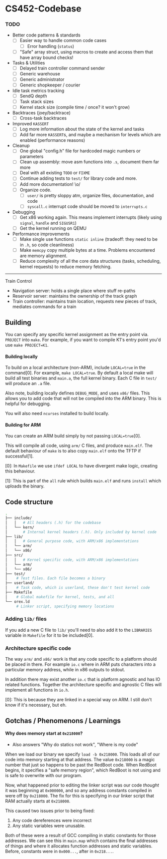 CS452-Codebase
==============

### TODO
- Better code patterns & standards
  - [ ] Easier way to handle common code cases
    - [ ] Error handling (`status`)
  - [ ] "Safe" array struct, using macros to create and access them that have array bound checks!
- Tasks & Utilities
  - [ ] Delayed train controller command sender
  - [ ] Generic warehouse
  - [ ] Generic administrator
  - [ ] Generic shopkeeper / courier
- Idle task metrics tracking
  - [ ] SendQ depth
  - [ ] Task stack sizes
  - [ ] Kernel stack size (compile time / once? it won't grow)
- Backtraces (joey/backtrace)
  - [ ] Cross-task backtraces
- Improved `KASSERT`
  - [ ] Log more information about the state of the kernel and tasks
  - [ ] Add far more `KASSERT`s, and maybe a mechanism for levels which are enabled (performance reasons)
- Cleanup
  - [ ] One global "config.h" file for hardcoded magic numbers or parameters
  - [ ] Clean up assembly: move asm functions into `.s`, document them far more
  - [ ] Deal with all existing `TODO` or `FIXME`
  - [ ] Continue adding tests to `test/` for library code and more.
  - [ ] Add more documentation! \o/
  - [ ] Organize code.
    - [ ] `user/` is pretty sloppy atm, organize files, documentation, and code
    - [ ] `syscall.c` interrupt code should be moved to `interrupts.c`
- Debugging
  - [ ] Get x86 working again. This means implement interrupts (likely using `signal`, `handle` and `SIGUSR1`)
  - [ ] Get the kernel running on QEMU
- Performance improvements
  - [ ] Make single use functions `static inline` (tradeoff: they need to be in `.h`, so code cleanliness)
  - [ ] Make `memcpy` copy multiple bytes at a time. Problems encountered are memory alignment.
  - [ ] Reduce complexity of all the core data structures (tasks, scheduling, kernel requests) to reduce memory fetching.

---
Train Control
- Navigation server: holds a single place where stuff re-paths
- Reservoir server: maintains the ownership of the track graph
- Train controller: maintains train location, requests new pieces of track, mediates commands for a train

Building
--------

You can specify any specific kernel assignment as the entry point via. `PROJECT` into `make`. For example, if you want to compile K1's entry point you'd use `make PROJECT=K1`.

#### Building locally
To build on a local architecture (non-ARM), include `LOCAL=true` in the command[0]. For example, `make LOCAL=true`. By default a local make will build all test binaries and `main.a`, the full kernel binary. Each C file in `test/` will produce an `.a` file.

Also note, building locally defines `DEBUG_MODE`, and uses `x86/` files. This allows you to add code that will not be compiled into the ARM binary. This is helpful for debugging.

You will also need `ncurses` installed to build locally.


#### Building for ARM
You can create an ARM build simply by not passing `LOCAL=true`[0].

This will compile all code, using `arm/` C files, and produce `main.elf`. The default behaviour of `make` is to also copy `main.elf` onto the TFTP if successful[1].



[0]: In `Makefile` we use `ifdef LOCAL` to have divergent make logic, creating this behaviour.

[1]: This is part of the `all` rule which builds `main.elf` and runs `install` which uploads the binary.


Code structure
------
```bash
.
├── include/
│   │   # All headers (.h) for the codebase
│   └── kern/
│       # Internal kernel headers (.h). Only included by kernel code
├── lib/
│   │   # General purpose code, with ARM/x86 implementations
│   └── arm/
│   └── x86/
├── src/
│   │   # Kernel specific code, with ARM/x86 implementations
│   └── arm/
│   └── x86/
├── test/
│    # Test files. Each file becomes a binary
├── userland/
│    # Task code, which is userland, these don't test kernel code
├── Makefile
│    # Global makefile for kernel, tests, and all
└── orex.ld
     # Linker script, specifying memory locations
```

### Adding `lib/` files

If you add a new C file to `lib/` you'll need to also add it to the `LIBRARIES` variable in `Makefile` for it to be included[0].

### Architecture specific code
The way `arm/` and `x86/` work is that any code specific to a platform should be placed in there. For example `io.c` where in ARM puts characters into a particular memory address, while in x86 outputs to stdout.

In addition there may exist another `io.c` that is platform agnostic and has IO related functions. Together the architecture specific and agnostic C files will implement all functions in `io.h`.


[0]: This is because they are linked in a special way on ARM. I still don't know if it's necessary, but eh.

Gotchas / Phenomenons / Learnings
-----

#### Why does memory start at `0x218000`?
- Also answers "Why do statics not work", "Where is my code"

When we load our binary we specify `load -b 0x218000`. This loads all of our code into memory starting at that address. The value `0x218000` is a magic number that just so happens to be past the RedBoot code. When RedBoot begins, it specifies a "safe memory region", which RedBoot is not using and is safe to overwrite with our program.

Now, what happened prior to editing the linker script was our code _thought_ it was beginning at `0x000000`, and so any address constants compiled in were off by `0x218000`. The fix for this is specifying in our linker script that RAM actually starts at `0x218000`.

This caused two issues prior to being fixed:
1. Any code dereferences were incorrect
2. Any static variables were unusable.

Both of these were a result of GCC compiling in static constants for those addresses. We can see this in `main.map` which contains the final addresses of things and where it allocates function addresses and static variables. Before, constants were in `0x000...`, after in `0x218...`.

